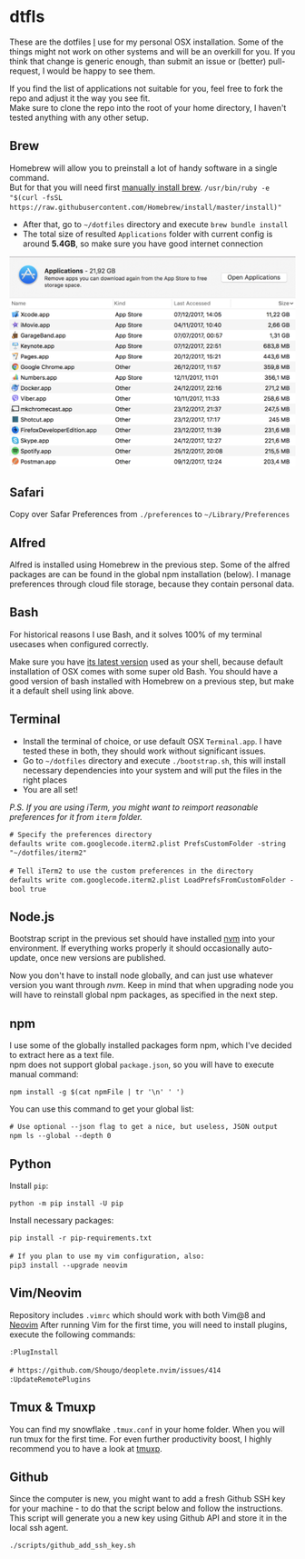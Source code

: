 # dtfls
These are the dotfiles [I](https://twitter.com/dentuzhik) use for my personal OSX installation. Some of the things might not work on other systems and will be an overkill for you. If you think that change is generic enough, than submit an issue or (better) pull-request, I would be happy to see them.  

If you find the list of applications not suitable for you, feel free to fork the repo and adjust it the way you see fit.  
Make sure to clone the repo into the root of your home directory, I haven't tested anything with any other setup.

## Brew
Homebrew will allow you to preinstall a lot of handy software in a single command.  
But for that you will need first [manually install brew](https://brew.sh/).
`/usr/bin/ruby -e "$(curl -fsSL https://raw.githubusercontent.com/Homebrew/install/master/install)"`

* After that, go to `~/dotfiles` directory and execute `brew bundle install`
* The total size of resulted `Applications` folder with current config is around **5.4GB**, so make sure you have good internet connection  

![Large Apps](./images/applications-top-above-200mb.png)

## Safari
Copy over Safar Preferences from `./preferences` to `~/Library/Preferences`

## Alfred 
Alfred is installed using Homebrew in the previous step. Some of the alfred packages are can be found in the global npm installation (below). I manage preferences through cloud file storage, because they contain personal data. 

## Bash
For historical reasons I use Bash, and it solves 100% of my terminal usecases when configured correctly.  

Make sure you have [its latest version](http://clubmate.fi/upgrade-to-bash-4-in-mac-os-x/) used as your shell, because default installation of OSX comes with some super old Bash. You should have a good version of bash installed with Homebrew on a previous step, but make it a default shell using link above.  

## Terminal
* Install the terminal of choice, or use default OSX `Terminal.app`. I have tested these in both, they should work without significant issues.
* Go to `~/dotfiles` directory and execute `./bootstrap.sh`, this will install necessary dependencies into your system and will put the files in the right places
* You are all set!

*P.S. If you are using iTerm, you might want to reimport reasonable preferences for it from `iterm` folder.*
```
# Specify the preferences directory
defaults write com.googlecode.iterm2.plist PrefsCustomFolder -string "~/dotfiles/iterm2"

# Tell iTerm2 to use the custom preferences in the directory
defaults write com.googlecode.iterm2.plist LoadPrefsFromCustomFolder -bool true
```

## Node.js
Bootstrap script in the previous set should have installed [nvm](https://github.com/creationix/nvm) into your environment. If everything works properly it should occasionally auto-update, once new versions are published.

Now you don't have to install node globally, and can just use whatever version you want through *nvm*. Keep in mind that when upgrading node you will have to reinstall global npm packages, as specified in the next step.

## npm
I use some of the globally installed packages form npm, which I've decided to extract here as a text file.  
npm does not support global `package.json`, so you will have to execute manual command:  
```
npm install -g $(cat npmFile | tr '\n' ' ')
```

You can use this command to get your global list:
```
# Use optional --json flag to get a nice, but useless, JSON output
npm ls --global --depth 0
```

## Python
Install `pip`:
```
python -m pip install -U pip
```

Install necessary packages:
```
pip install -r pip-requirements.txt

# If you plan to use my vim configuration, also:
pip3 install --upgrade neovim
```

## Vim/Neovim
Repository includes `.vimrc` which should work with both Vim@8 and [Neovim](https://neovim.io/)
After running Vim for the first time, you will need to install plugins, execute the following commands:
```
:PlugInstall

# https://github.com/Shougo/deoplete.nvim/issues/414
:UpdateRemotePlugins
```

## Tmux & Tmuxp
You can find my snowflake `.tmux.conf` in your home folder. When you will run tmux for the first time.
For even further productivity boost, I highly recommend you to have a look at [tmuxp](https://github.com/tony/tmuxp).

## Github
Since the computer is new, you might want to add a fresh Github SSH key for your machine - to do that the script below and follow the instructions. This script will generate you a new key using Github API and store it in the local ssh agent.
```
./scripts/github_add_ssh_key.sh
```
